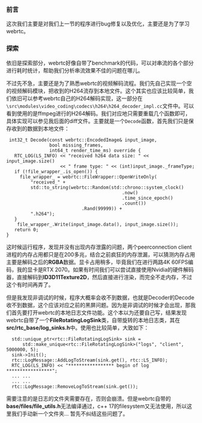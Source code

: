 ### 前言

这次我们主要是对我们上一节的程序进行bug修复以及优化，主要还是为了学习webrtc。

### 探索

依旧是探索部分，webrtc好像自带了benchmark的代码，可以对串流的各个部分进行耗时统计，帮助我们分析串流效果不佳的问题在哪儿。

不过先不急，主要还是为了熟悉webrtc的视频解码流程。我们先自己实现一个空的视频解码模块，把收到的H264流存到本地文件。这个其实也应该比较简单，我们依旧可以参考webrtc自己的H264解码实现，这一部分在`\src\modules\video_coding\codecs\h264\h264_decoder_impl.cc`文件中。可以看到使用的是ffmpeg进行的H264解码。我们对应地只需要重载几个函数即可，具体实现可以参见我后面的diff文件。主要就是一个`Decode`函数，首先我们只是保存收到的数据到本地文件：
```
 int32_t Decode(const webrtc::EncodedImage& input_image,
                bool missing_frames,
                int64_t render_time_ms) override {
   RTC_LOG(LS_INFO) << "received h264 data size: " << input_image.size()
                    << " frame type: " << (int)input_image._frameType;
   if (!file_wrapper_.is_open()) {
     file_wrapper_ = webrtc::FileWrapper::OpenWriteOnly(
         "received_" +
         std::to_string(webrtc::Random(std::chrono::system_clock()
                                           .now()
                                           .time_since_epoch()
                                           .count())
                            .Rand(99999)) +
         ".h264");
   }
    file_wrapper_.Write(input_image.data(), input_image.size());
   return 0;
}
```
这时候运行程序，发现并没有出现内存泄露的问题，两个peerconnection client进程的内存占用都只是在200多兆，结合之前疯狂的内存泄漏，可以猜测内存占用主要是解码之后的**RGBA**数据。显卡占用稍多，毕竟我们在进行两路4K 60FPS编码，我的显卡是RTX 2070。如果有时间我们可以尝试直接使用Nvidia的硬件解码器，直接解码到**ID3D11Texture2D**，然后直接进行渲染，而完全不走内存，不过这个有时间再弄了。

但是我发现非调试的时候，程序大概率会收不到数据，也就是Decoder的Decode收不到数据，这个应该对应之前的黑屏问题。因为是非调试的时候才会出现，那我们首先要打开webrtc的本地日志文件功能。这个本以为还要自己写，结果发现webrtc自带了一个**FileRotatingLogSink**类，自带旋转的本地日志类，其在**src/rtc_base/log_sinks.h**中。使用也比较简单，大致如下：
```
  std::unique_ptr<rtc::FileRotatingLogSink> sink =
      std::make_unique<rtc::FileRotatingLogSink>("logs", "client", 5000000, 5);
  sink->Init();
  rtc::LogMessage::AddLogToStream(sink.get(), rtc::LS_INFO);
  RTC_LOG(LS_INFO) << "***************** begin of log *****************";
  ... ...
  ... ...
  rtc::LogMessage::RemoveLogToStream(sink.get());
```
需要注意的是日志的文件夹需要存在，否则会崩溃。但是webrtc自带的**base/files/file_utils.h**无法编译通过，c++ 17的filesystem又无法使用，所以这里我们手动新一个文件夹... 暂先不纠结这些问题了。
